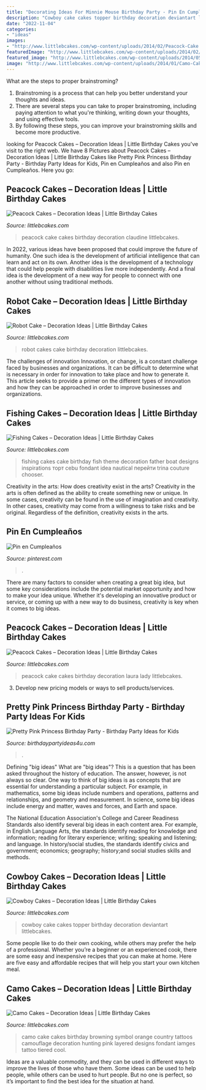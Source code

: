 ```yaml
---
title: "Decorating Ideas For Minnie Mouse Birthday Party - Pin En Cumpleaños"
description: "Cowboy cake cakes topper birthday decoration deviantart littlebcakes"
date: "2022-11-04"
categories:
- "ideas"
images:
- "http://www.littlebcakes.com/wp-content/uploads/2014/02/Peacock-Cake.jpg"
featuredImage: "http://www.littlebcakes.com/wp-content/uploads/2014/02/Cowboy-Cake-Ideas.jpg"
featured_image: "http://www.littlebcakes.com/wp-content/uploads/2014/05/Robot-Cakes-Pictures.jpg"
image: "http://www.littlebcakes.com/wp-content/uploads/2014/01/Camo-Cakes-Iamges.jpg"
---
```



What are the steps to proper brainstroming?
1. Brainstroming is a process that can help you better understand your thoughts and ideas.
2. There are several steps you can take to proper brainstroming, including paying attention to what you're thinking, writing down your thoughts, and using effective tools.
3. By following these steps, you can improve your brainstroming skills and become more productive.

	

		
looking for Peacock Cakes – Decoration Ideas | Little Birthday Cakes you've visit to the right web. We have 8 Pictures about Peacock Cakes – Decoration Ideas | Little Birthday Cakes like Pretty Pink Princess Birthday Party - Birthday Party Ideas for Kids, Pin en Cumpleaños and also Pin en Cumpleaños. Here you go:
		
    
## Peacock Cakes – Decoration Ideas | Little Birthday Cakes

<img loading=lazy src="http://www.littlebcakes.com/wp-content/uploads/2014/02/Peacock-Cake.jpg" onerror="this.onerror=null;this.src='https://tse3.mm.bing.net/th?id=OIP.InP1GPKXmChr0KWdVQvr5AHaKU&amp;pid=15.1';" alt="Peacock Cakes – Decoration Ideas | Little Birthday Cakes">

_Source: littlebcakes.com_

>peacock cake cakes birthday decoration claudine littlebcakes. 

	

In 2022, various ideas have been proposed that could improve the future of humanity. One such idea is the development of artificial intelligence that can learn and act on its own. Another idea is the development of a technology that could help people with disabilities live more independently. And a final idea is the development of a new way for people to connect with one another without using traditional methods.

    
## Robot Cake – Decoration Ideas | Little Birthday Cakes

<img loading=lazy src="http://www.littlebcakes.com/wp-content/uploads/2014/05/Robot-Cakes-Pictures.jpg" onerror="this.onerror=null;this.src='https://tse3.mm.bing.net/th?id=OIP.RX6hNCTZxUUEvF1iXkOFlwHaGQ&amp;pid=15.1';" alt="Robot Cake – Decoration Ideas | Little Birthday Cakes">

_Source: littlebcakes.com_

>robot cakes cake birthday decoration littlebcakes. 

	

The challenges of innovation
Innovation, or change, is a constant challenge faced by businesses and organizations. It can be difficult to determine what is necessary in order for innovation to take place and how to generate it. This article seeks to provide a primer on the different types of innovation and how they can be approached in order to improve businesses and organizations.

    
## Fishing Cakes – Decoration Ideas | Little Birthday Cakes

<img loading=lazy src="http://www.littlebcakes.com/wp-content/uploads/2014/01/Fishing-Cakes-Images.jpg" onerror="this.onerror=null;this.src='https://tse3.mm.bing.net/th?id=OIP.PT8mZGQT0QsOmBA6coadawHaJ4&amp;pid=15.1';" alt="Fishing Cakes – Decoration Ideas | Little Birthday Cakes">

_Source: littlebcakes.com_

>fishing cakes cake birthday fish theme decoration father boat designs inspirations торт cebu fondant idea nautical перейти trina couture chooser. 

	

Creativity in the arts: How does creativity exist in the arts?
Creativity in the arts is often defined as the ability to create something new or unique. In some cases, creativity can be found in the use of imagination and creativity. In other cases, creativity may come from a willingness to take risks and be original. Regardless of the definition, creativity exists in the arts.

    
## Pin En Cumpleaños

<img loading=lazy src="https://i.pinimg.com/736x/71/fa/f5/71faf5f45d66c984c00b682c72224df0.jpg" onerror="this.onerror=null;this.src='https://tse2.mm.bing.net/th?id=OIP.jCye9GWGqKmaXDOk591bXQHaJ3&amp;pid=15.1';" alt="Pin en Cumpleaños">

_Source: pinterest.com_

>. 

	

There are many factors to consider when creating a great big idea, but some key considerations include the potential market opportunity and how to make your idea unique. Whether it's developing an innovative product or service, or coming up with a new way to do business, creativity is key when it comes to big ideas.

    
## Peacock Cakes – Decoration Ideas | Little Birthday Cakes

<img loading=lazy src="http://www.littlebcakes.com/wp-content/uploads/2014/02/Peacock-Cake-Pictures.jpg" onerror="this.onerror=null;this.src='https://tse1.mm.bing.net/th?id=OIP.7S4lX5EXQeqU29_UpHA92AHaKk&amp;pid=15.1';" alt="Peacock Cakes – Decoration Ideas | Little Birthday Cakes">

_Source: littlebcakes.com_

>peacock cake cakes birthday decoration laura lady littlebcakes. 

	

3. Develop new pricing models or ways to sell products/services.

    
## Pretty Pink Princess Birthday Party - Birthday Party Ideas For Kids

<img loading=lazy src="https://www.birthdaypartyideas4u.com/wp-content/uploads/2016/08/pretty-pink-princess-birthday-party-tablescape.jpg" onerror="this.onerror=null;this.src='https://tse4.mm.bing.net/th?id=OIP.juMfU1_l2OsyuR2PPf2flwHaNd&amp;pid=15.1';" alt="Pretty Pink Princess Birthday Party - Birthday Party Ideas for Kids">

_Source: birthdaypartyideas4u.com_

>. 

	

Defining "big ideas"
What are "big ideas"? This is a question that has been asked throughout the history of education. The answer, however, is not always so clear.
One way to think of big ideas is as concepts that are essential for understanding a particular subject. For example, in mathematics, some big ideas include numbers and operations, patterns and relationships, and geometry and measurement. In science, some big ideas include energy and matter, waves and forces, and Earth and space.

The National Education Association's College and Career Readiness Standards also identify several big ideas in each content area. For example, in English Language Arts, the standards identify reading for knowledge and information; reading for literary experience; writing; speaking and listening; and language. In history/social studies, the standards identify civics and government; economics; geography; history;and social studies skills and methods.

    
## Cowboy Cakes – Decoration Ideas | Little Birthday Cakes

<img loading=lazy src="http://www.littlebcakes.com/wp-content/uploads/2014/02/Cowboy-Cake-Ideas.jpg" onerror="this.onerror=null;this.src='https://tse2.mm.bing.net/th?id=OIP.SwowEiBcfxsJ414qzpoUcQHaJ4&amp;pid=15.1';" alt="Cowboy Cakes – Decoration Ideas | Little Birthday Cakes">

_Source: littlebcakes.com_

>cowboy cake cakes topper birthday decoration deviantart littlebcakes. 

	

Some people like to do their own cooking, while others may prefer the help of a professional. Whether you’re a beginner or an experienced cook, there are some easy and inexpensive recipes that you can make at home. Here are five easy and affordable recipes that will help you start your own kitchen meal.

    
## Camo Cakes – Decoration Ideas | Little Birthday Cakes

<img loading=lazy src="http://www.littlebcakes.com/wp-content/uploads/2014/01/Camo-Cakes-Iamges.jpg" onerror="this.onerror=null;this.src='https://tse2.mm.bing.net/th?id=OIP.8zwtcOOPIZQBCU0TlCBIKwHaJ4&amp;pid=15.1';" alt="Camo Cakes – Decoration Ideas | Little Birthday Cakes">

_Source: littlebcakes.com_

>camo cake cakes birthday browning symbol orange country tattoos camouflage decoration hunting pink layered designs fondant iamges tattoo tiered cool. 

	

Ideas are a valuable commodity, and they can be used in different ways to improve the lives of those who have them. Some ideas can be used to help people, while others can be used to hurt people. But no one is perfect, so it’s important to find the best idea for the situation at hand.

